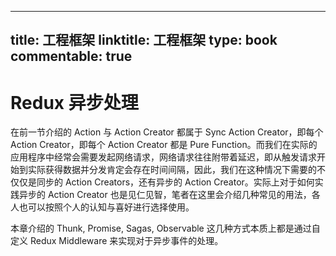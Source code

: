 
---
title: 工程框架
linktitle: 工程框架
type: book
commentable: true
---

# Redux 异步处理

在前一节介绍的 Action 与 Action Creator 都属于 Sync Action Creator，即每个 Action Creator，即每个 Action Creator 都是 Pure Function。而我们在实际的应用程序中经常会需要发起网络请求，网络请求往往附带着延迟，即从触发请求开始到实际获得数据并分发肯定会存在时间间隔，因此，我们在这种情况下需要的不仅仅是同步的 Action Creators，还有异步的 Action Creator。实际上对于如何实践异步的 Action Creator 也是见仁见智，笔者在这里会介绍几种常见的用法，各人也可以按照个人的认知与喜好进行选择使用。

本章介绍的 Thunk, Promise, Sagas, Observable 这几种方式本质上都是通过自定义 Redux Middleware 来实现对于异步事件的处理。

    